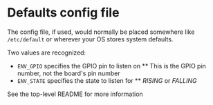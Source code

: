 # Defaults config file

The config file, if used, would normally be placed somewhere like
`/etc/default` or wherever your OS stores system defaults.

Two values are recognized:
* `ENV_GPIO` specifies the GPIO pin to listen on
**  This is the GPIO pin number, not the board's pin number
* `ENV_STATE` specifies the state to listen for
**  *RISING* or *FALLING*

See the top-level README for more information
